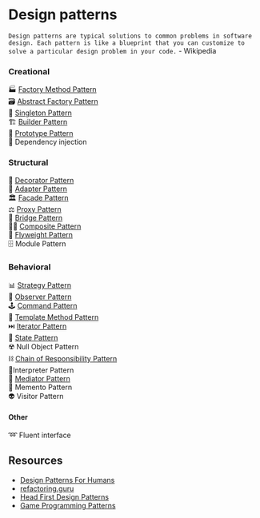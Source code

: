 # Design patterns
`Design patterns are typical solutions to common problems in software design. Each pattern is like a blueprint that you can customize to solve a particular design problem in your code.` - Wikipedia


### Creational
🏭 [Factory Method Pattern](/creational/factory-method)  
🗃️ [Abstract Factory Pattern](/creational/abstract-factory)  
🥇 [Singleton Pattern](/creational/singleton)  
🏗️ [Builder Pattern](/creational/builder)  
🤖 [Prototype Pattern](/creational/prototype)  
💉 Dependency injection  


### Structural
🎍 [Decorator Pattern](/structural/decorator)  
🔌 [Adapter Pattern](/structural/adapter)    
🏛️ [Facade Pattern](/structural/facade)  
⚖️ [Proxy Pattern](/structural/proxy)  
🌉 [Bridge Pattern](/structural/bridge)  
🏳️‍🌈 [Composite Pattern](/structural/composite)  
🦋 [Flyweight Pattern](/structural/flyweight)  
🗄️ Module Pattern  


### Behavioral
📊 [Strategy Pattern](/behavioral/strategy)  
🔎 [Observer Pattern](/behavioral/observer)  
🕹️ [Command Pattern](/behavioral/command)  
👥 [Template Method Pattern](/behavioral/template-method)  
⏭️ [Iterator Pattern](/behavioral/iterator)  
🧠 [State Pattern](/behavioral/state)  
☢️ Null Object Pattern  
⛓️ [Chain of Responsibility Pattern](/behavioral/chain-of-responsibility)  
💭Interpreter Pattern  
🚦 [Mediator Pattern](/behavioral/mediator)  
📝 Memento Pattern  
👽 Visitor Pattern  

 
#### Other
➿ Fluent interface  


## Resources
- [Design Patterns For Humans](https://github.com/kamranahmedse/design-patterns-for-humans)
- [refactoring.guru](https://refactoring.guru/design-patterns)
- [Head First Design Patterns](https://www.oreilly.com/library/view/head-first-design/0596007124/)
- [Game Programming Patterns](http://gameprogrammingpatterns.com/contents.html)

